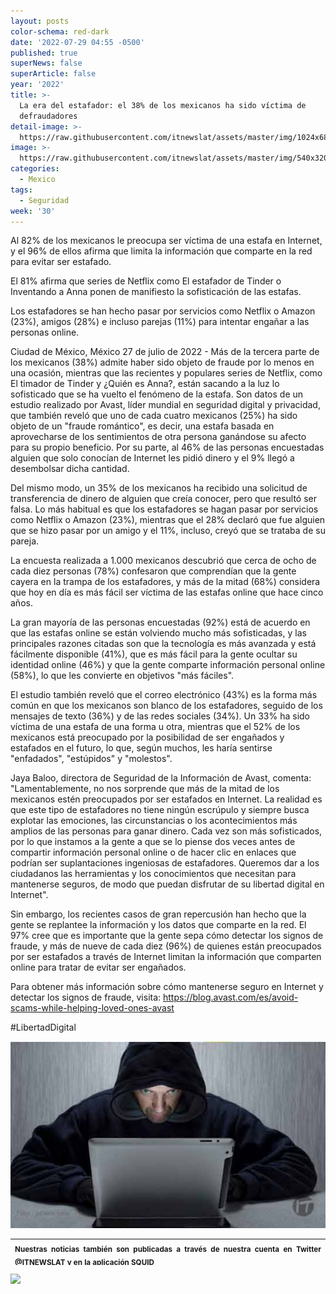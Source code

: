 ```yaml
---
layout: posts
color-schema: red-dark
date: '2022-07-29 04:55 -0500'
published: true
superNews: false
superArticle: false
year: '2022'
title: >-
  La era del estafador: el 38% de los mexicanos ha sido víctima de
  defraudadores 
detail-image: >-
  https://raw.githubusercontent.com/itnewslat/assets/master/img/1024x680/Ciberdelincuencia-g.jpg
image: >-
  https://raw.githubusercontent.com/itnewslat/assets/master/img/540x320/Ciberdelincuencia-p.jpg
categories:
  - Mexico
tags:
  - Seguridad
week: '30'
---
```

Al 82% de los mexicanos le preocupa ser víctima de una estafa en Internet, y el 96% de ellos afirma que limita la información que comparte en la red para evitar ser estafado.

El 81% afirma que series de Netflix como El estafador de Tinder o Inventando a Anna ponen de manifiesto la sofisticación de las estafas.

Los estafadores se han hecho pasar por servicios como Netflix o Amazon (23%), amigos (28%) e incluso parejas (11%) para intentar engañar a las personas online.
 
Ciudad de México, México 27 de julio de 2022 - Más de la tercera parte de los mexicanos (38%) admite haber sido objeto de fraude por lo menos en una ocasión, mientras que las recientes y populares series de Netflix, como El timador de Tinder y ¿Quién es Anna?, están sacando a la luz lo sofisticado que se ha vuelto el fenómeno de la estafa. Son datos de un estudio realizado por Avast, líder mundial en seguridad digital y privacidad, que también reveló que uno de cada cuatro mexicanos (25%) ha sido objeto de un "fraude romántico", es decir, una estafa basada en aprovecharse de los sentimientos de otra persona ganándose su afecto para su propio beneficio. Por su parte, al 46% de las personas encuestadas alguien que solo conocían de Internet les pidió dinero y el 9% llegó a desembolsar dicha cantidad.
 
Del mismo modo, un 35% de los mexicanos ha recibido una solicitud de transferencia de dinero de alguien que creía conocer, pero que resultó ser falsa. Lo más habitual es que los estafadores se hagan pasar por servicios como Netflix o Amazon (23%), mientras que el 28% declaró que fue alguien que se hizo pasar por un amigo y el 11%, incluso, creyó que se trataba de su pareja.
 
La encuesta realizada a 1.000 mexicanos descubrió que cerca de ocho de cada diez personas (78%) confesaron que comprendían que la gente cayera en la trampa de los estafadores, y más de la mitad (68%) considera que hoy en día es más fácil ser víctima de las estafas online que hace cinco años.
 
La gran mayoría de las personas encuestadas (92%) está de acuerdo en que las estafas online se están volviendo mucho más sofisticadas, y las principales razones citadas son que la tecnología es más avanzada y está fácilmente disponible (41%), que es más fácil para la gente ocultar su identidad online (46%) y que la gente comparte información personal online (58%), lo que les convierte en objetivos "más fáciles".
 
El estudio también reveló que el correo electrónico (43%) es la forma más común en que los mexicanos son blanco de los estafadores, seguido de los mensajes de texto (36%) y de las redes sociales (34%). Un 33% ha sido víctima de una estafa de una forma u otra, mientras que el 52% de los mexicanos está preocupado por la posibilidad de ser engañados y estafados en el futuro, lo que, según muchos, les haría sentirse "enfadados", "estúpidos" y "molestos".
 
Jaya Baloo, directora de Seguridad de la Información de Avast, comenta: "Lamentablemente, no nos sorprende que más de la mitad de los mexicanos estén preocupados por ser estafados en Internet. La realidad es que este tipo de estafadores no tiene ningún escrúpulo y siempre busca explotar las emociones, las circunstancias o los acontecimientos más amplios de las personas para ganar dinero. Cada vez son más sofisticados, por lo que instamos a la gente a que se lo piense dos veces antes de compartir información personal online o de hacer clic en enlaces que podrían ser suplantaciones ingeniosas de estafadores. Queremos dar a los ciudadanos las herramientas y los conocimientos que necesitan para mantenerse seguros, de modo que puedan disfrutar de su libertad digital en Internet".
 
Sin embargo, los recientes casos de gran repercusión han hecho que la gente se replantee la información y los datos que comparte en la red. El 97% cree que es importante que la gente sepa cómo detectar los signos de fraude, y más de nueve de cada diez (96%) de quienes están preocupados por ser estafados a través de Internet limitan la información que comparten online para tratar de evitar ser engañados.
 
Para obtener más información sobre cómo mantenerse seguro en Internet y detectar los signos de fraude, visita: https://blog.avast.com/es/avoid-scams-while-helping-loved-ones-avast
 
#LibertadDigital
 
![](https://raw.githubusercontent.com/itnewslat/assets/master/img/540x320/Ciberdelincuencia-p.jpg)

<table style="height: 42px;" width="569">
<tbody>
<tr>
<td style="text-align: justify;"><sub><strong>Nuestras noticias también son publicadas a través de nuestra cuenta en Twitter <a href="https://twitter.com/itnewslat?lang=es">@ITNEWSLAT</a> y en la aplicación <a href="https://squidapp.co/en/">SQUID</a></strong></sub></td>
</tr>
</tbody>
</table>

<img src="https://tracker.metricool.com/c3po.jpg?hash=56f88a41e39ab42c063cc51676587a04"/>